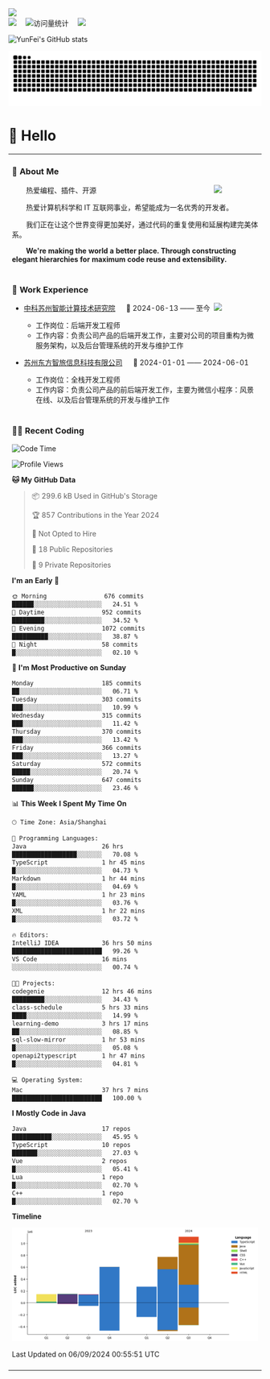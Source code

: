   <!-- dynamic typing effect 动态打字效果 -->
  <div>
    <a href="http://yunfei.plus">
      <img src="https://readme-typing-svg.demolab.com?font=Fira+Code&pause=1000&width=435&lines=console.log(%22Hello%2C%20World%22);祝您今天愉快!&center=true&size=27" />
    </a>
  </div>

  <div>
    <a href="http://yunfei.plus/"><img src="https://img.shields.io/badge/Website-博客-8c36db" /></a>&emsp;
    <!-- visitor -->
    <img src="https://komarev.com/ghpvc/?username=yunfeidog&label=Views&color=orange&style=flat" alt="访问量统计" />&emsp;
    <!-- wakatime -->    
    <a href="https://wakatime.com/@yunfeidog"><img src="https://wakatime.com/badge/user/42d0678c-368b-448b-9a77-5d21c5b55352.svg" /></a>
  </div>

![YunFei's GitHub stats](https://github-readme-stats.vercel.app/api?username=yunfeidog)

![snake](./dist/github-contribution-grid-snake.svg)

#  🙋 Hello

<table>


<tr><td>

### 🤺 About Me

<img align="right" width="88" src="https://cdn.jsdelivr.net/gh/yunfeidog/yunfeidog/assets/images/jobs.png" />

<p>&emsp;&emsp;热爱编程、插件、开源</p>
<p>&emsp;&emsp;热爱计算机科学和 IT 互联网事业，希望能成为一名优秀的开发者。</p>
<p>&emsp;&emsp;我们正在让这个世界变得更加美好，通过代码的重复使用和延展构建完美体系。</p>
<p>&emsp;&emsp;<strong>We're making the world a better place. Through constructing elegant hierarchies for maximum code reuse and extensibility.</strong></p>

</td></tr> 

<tr><td>

### 🏢 Work Experience

<img align="right" width="88" src="https://cdn.jsdelivr.net/gh/yunfeidog/yunfeidog/assets/images/yuanze.png" />

- [中科苏州智能计算技术研究院](http://iict.ac.cn/sy) &emsp; 📌 2024-06-13 —— 至今

  - 工作岗位：后端开发工程师
  - 工作内容：负责公司产品的后端开发工作，主要对公司的项目重构为微服务架构，以及后台管理系统的开发与维护工作

- [苏州东方智旅信息科技有限公司](http://www.leyoobao.com/) &emsp; 📌 2024-01-01 —— 2024-06-01

    - 工作岗位：全栈开发工程师
    - 工作内容：负责公司产品的前后端开发工作，主要为微信小程序：风景在线、以及后台管理系统的开发与维护工作


</td></tr>

<tr><td>

### 👩‍💻 Recent Coding
<!--START_SECTION:waka-->
![Code Time](http://img.shields.io/badge/Code%20Time-1%2C714%20hrs%2051%20mins-blue)

![Profile Views](http://img.shields.io/badge/Profile%20Views-1-blue)

**🐱 My GitHub Data** 

> 📦 299.6 kB Used in GitHub's Storage 
 > 
> 🏆 857 Contributions in the Year 2024
 > 
> 🚫 Not Opted to Hire
 > 
> 📜 18 Public Repositories 
 > 
> 🔑 9 Private Repositories 
 > 
**I'm an Early 🐤** 

```text
🌞 Morning                676 commits         ██████░░░░░░░░░░░░░░░░░░░   24.51 % 
🌆 Daytime                952 commits         █████████░░░░░░░░░░░░░░░░   34.52 % 
🌃 Evening                1072 commits        ██████████░░░░░░░░░░░░░░░   38.87 % 
🌙 Night                  58 commits          █░░░░░░░░░░░░░░░░░░░░░░░░   02.10 % 
```
📅 **I'm Most Productive on Sunday** 

```text
Monday                   185 commits         ██░░░░░░░░░░░░░░░░░░░░░░░   06.71 % 
Tuesday                  303 commits         ███░░░░░░░░░░░░░░░░░░░░░░   10.99 % 
Wednesday                315 commits         ███░░░░░░░░░░░░░░░░░░░░░░   11.42 % 
Thursday                 370 commits         ███░░░░░░░░░░░░░░░░░░░░░░   13.42 % 
Friday                   366 commits         ███░░░░░░░░░░░░░░░░░░░░░░   13.27 % 
Saturday                 572 commits         █████░░░░░░░░░░░░░░░░░░░░   20.74 % 
Sunday                   647 commits         ██████░░░░░░░░░░░░░░░░░░░   23.46 % 
```


📊 **This Week I Spent My Time On** 

```text
🕑︎ Time Zone: Asia/Shanghai

💬 Programming Languages: 
Java                     26 hrs              ██████████████████░░░░░░░   70.08 % 
TypeScript               1 hr 45 mins        █░░░░░░░░░░░░░░░░░░░░░░░░   04.73 % 
Markdown                 1 hr 44 mins        █░░░░░░░░░░░░░░░░░░░░░░░░   04.69 % 
YAML                     1 hr 23 mins        █░░░░░░░░░░░░░░░░░░░░░░░░   03.76 % 
XML                      1 hr 22 mins        █░░░░░░░░░░░░░░░░░░░░░░░░   03.72 % 

🔥 Editors: 
IntelliJ IDEA            36 hrs 50 mins      █████████████████████████   99.26 % 
VS Code                  16 mins             ░░░░░░░░░░░░░░░░░░░░░░░░░   00.74 % 

🐱‍💻 Projects: 
codegenie                12 hrs 46 mins      █████████░░░░░░░░░░░░░░░░   34.43 % 
class-schedule           5 hrs 33 mins       ████░░░░░░░░░░░░░░░░░░░░░   14.99 % 
learning-demo            3 hrs 17 mins       ██░░░░░░░░░░░░░░░░░░░░░░░   08.85 % 
sql-slow-mirror          1 hr 53 mins        █░░░░░░░░░░░░░░░░░░░░░░░░   05.08 % 
openapi2typescript       1 hr 47 mins        █░░░░░░░░░░░░░░░░░░░░░░░░   04.81 % 

💻 Operating System: 
Mac                      37 hrs 7 mins       █████████████████████████   100.00 % 
```

**I Mostly Code in Java** 

```text
Java                     17 repos            ███████████░░░░░░░░░░░░░░   45.95 % 
TypeScript               10 repos            ███████░░░░░░░░░░░░░░░░░░   27.03 % 
Vue                      2 repos             █░░░░░░░░░░░░░░░░░░░░░░░░   05.41 % 
Lua                      1 repo              █░░░░░░░░░░░░░░░░░░░░░░░░   02.70 % 
C++                      1 repo              █░░░░░░░░░░░░░░░░░░░░░░░░   02.70 % 
```



**Timeline**

![Lines of Code chart](https://raw.githubusercontent.com/yunfeidog/yunfeidog/main/assets/bar_graph.png)


 Last Updated on 06/09/2024 00:55:51 UTC
<!--END_SECTION:waka-->

</td></tr>




<tr><td>

